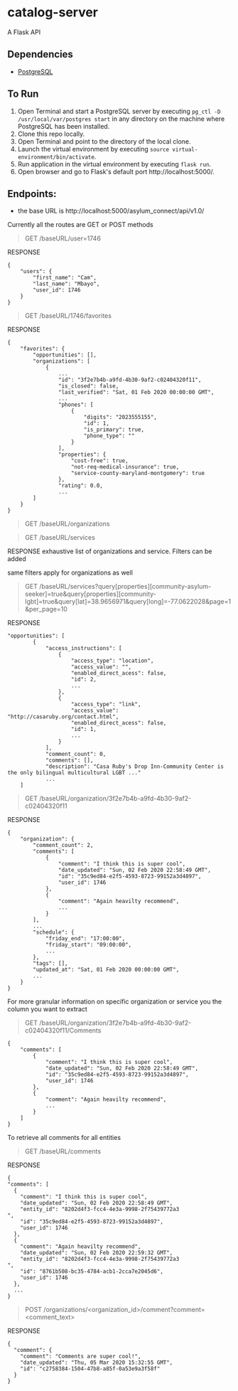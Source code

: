 # catalog-server
A Flask API

## Dependencies
* [PostgreSQL](https://www.postgresql.org/download/)

## To Run
1. Open Terminal and start a PostgreSQL server by executing `pg_ctl -D /usr/local/var/postgres start` in any directory on the machine where PostgreSQL has been installed.
2. Clone this repo locally.
2. Open Terminal and point to the directory of the local clone.
3. Launch the virtual environment by executing `source virtual-environment/bin/activate`.
4. Run application in the virtual environment by executing `flask run`.
5. Open browser and go to Flask's default port http://localhost:5000/.

## Endpoints:
* the base URL is http://localhost:5000/asylum_connect/api/v1.0/

Currently all the routes are GET or POST methods

> GET /baseURL/user=1746

RESPONSE
```
{
    "users": {
        "first_name": "Cam",
        "last_name": "Mbayo",
        "user_id": 1746
    }
}
```

> GET /baseURL/1746/favorites

RESPONSE
```
{
    "favorites": {
        "opportunities": [],
        "organizations": [
            {
                ...
                "id": "3f2e7b4b-a9fd-4b30-9af2-c02404320f11",
                "is_closed": false,
                "last_verified": "Sat, 01 Feb 2020 00:00:00 GMT",
                ...
                "phones": [
                    {
                        "digits": "2023555155",
                        "id": 1,
                        "is_primary": true,
                        "phone_type": ""
                    }
                ],
                "properties": {
                    "cost-free": true,
                    "not-req-medical-insurance": true,
                    "service-county-maryland-montgomery": true
                },
                "rating": 0.0,
                ...
        ]
    }
}
```

> GET /baseURL/organizations

> GET /baseURL/services

RESPONSE
exhaustive list of organizations and service. Filters can be added

same filters apply for organizations as well
> GET /baseURL/services?query[properties][community-asylum-seeker]=true&query[properties][community-lgbt]=true&query[lat]=38.9656971&query[long]=-77.0622028&page=1&per_page=10

RESPONSE
```
"opportunities": [
        {
            "access_instructions": [
                {
                    "access_type": "location",
                    "access_value": "",
                    "enabled_direct_acess": false,
                    "id": 2,
                    ...
                },
                {
                    "access_type": "link",
                    "access_value": "http://casaruby.org/contact.html",
                    "enabled_direct_acess": false,
                    "id": 1,
                    ...
                }
            ],
            "comment_count": 0,
            "comments": [],
            "description": "Casa Ruby's Drop Inn-Community Center is the only bilingual multicultural LGBT ..."
            ...
    ]
```


> GET /baseURL/organization/3f2e7b4b-a9fd-4b30-9af2-c02404320f11

RESPONSE
```
{
    "organization": {
        "comment_count": 2,
        "comments": [
            {
                "comment": "I think this is super cool",
                "date_updated": "Sun, 02 Feb 2020 22:58:49 GMT",
                "id": "35c9ed84-e2f5-4593-8723-99152a3d4897",
                "user_id": 1746
            },
            {
                "comment": "Again heavilty recommend",
                ...
            }
        ],
        ...
        "schedule": {
            "friday_end": "17:00:00",
            "friday_start": "09:00:00",
            ...
        },
        "tags": [],
        "updated_at": "Sat, 01 Feb 2020 00:00:00 GMT",
        ...
    }
}
```

For more granular information on specific organization or service you the column you want to extract
> GET /baseURL/organization/3f2e7b4b-a9fd-4b30-9af2-c02404320f11/Comments

```
{
    "comments": [
        {
            "comment": "I think this is super cool",
            "date_updated": "Sun, 02 Feb 2020 22:58:49 GMT",
            "id": "35c9ed84-e2f5-4593-8723-99152a3d4897",
            "user_id": 1746
        },
        {
            "comment": "Again heavilty recommend",
            ...
        }
    ]
}
```

To retrieve all comments for all entities
> GET /baseURL/comments

RESPONSE
```
{
"comments": [
  {
    "comment": "I think this is super cool",
    "date_updated": "Sun, 02 Feb 2020 22:58:49 GMT",
    "entity_id": "8202d4f3-fcc4-4e3a-9998-2f75439772a3                                                                                                                                                                                                                           ",
    "id": "35c9ed84-e2f5-4593-8723-99152a3d4897",
    "user_id": 1746
  },
  {
    "comment": "Again heavilty recommend",
    "date_updated": "Sun, 02 Feb 2020 22:59:32 GMT",
    "entity_id": "8202d4f3-fcc4-4e3a-9998-2f75439772a3                                                                                                                                                                                                                           ",
    "id": "8761b508-bc35-4784-acb1-2cca7e2045d6",
    "user_id": 1746
  },
  ...
}
```

> POST /organizations/<organization_id>/comment?comment=<comment_text>

RESPONSE
```
{
  "comment": {
    "comment": "Comments are super cool!",
    "date_updated": "Thu, 05 Mar 2020 15:32:55 GMT",
    "id": "c2758384-1504-47b8-a85f-0a53e9a3f58f"
  }
}
```
